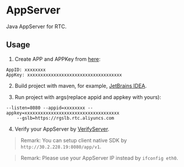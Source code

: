 # AppServer

Java AppServer for RTC.

## Usage

1. Create APP and APPKey from [here](https://rtc.console.aliyun.com/#/manage):

```
AppID: xxxxxxxx
AppKey: xxxxxxxxxxxxxxxxxxxxxxxxxxxxxxxxxxxx
```

2. Build project with maven, for example, [JetBrains IDEA](https://www.jetbrains.com/idea/download/#section=mac).

3. Run project with args(replace appid and appkey with yours):

```
--listen=8080 --appid=xxxxxxxx --appkey=xxxxxxxxxxxxxxxxxxxxxxxxxxxxxxxxxxxx
	--gslb=https://rgslb.rtc.aliyuncs.com
```

4. Verify your AppServer by [VerifyServer](../verify/README.md).


> Remark: You can setup client native SDK by `http://30.2.228.19:8080/app/v1`.

> Remark: Please use your AppServer IP instead by `ifconfig eth0`.
